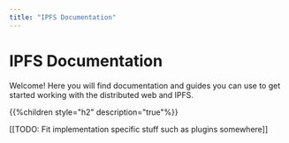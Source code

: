 ```yaml
---
title: "IPFS Documentation"
---
```


# IPFS Documentation

Welcome! Here you will find documentation and guides you can use to get started working with the distributed web and IPFS.

{{%children style="h2" description="true"%}}


[[TODO: Fit implementation specific stuff such as plugins somewhere]]
